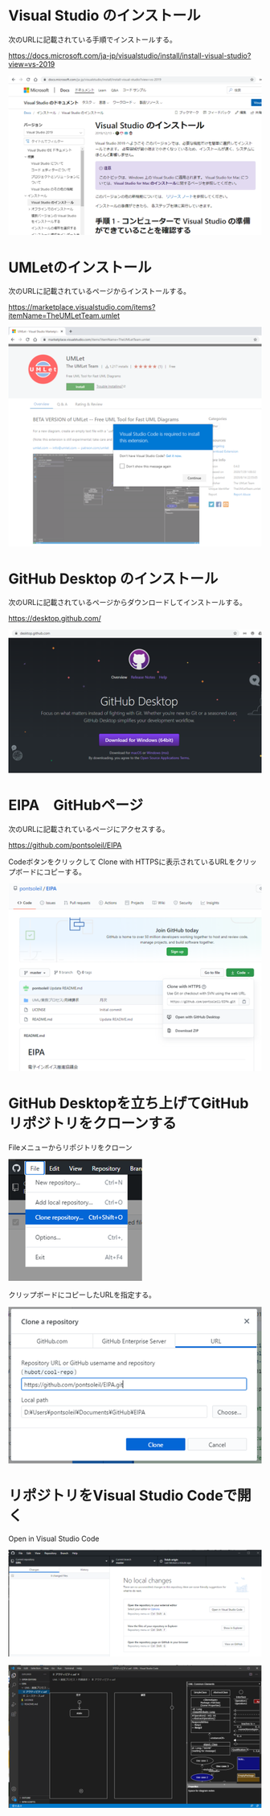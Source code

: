 # Visual Studio のインストール
次のURLに記載されている手順でインストールする。

https://docs.microsoft.com/ja-jp/visualstudio/install/install-visual-studio?view=vs-2019

![Visual Studio のインストール](図/図1.png)

# UMLetのインストール
次のURLに記載されているページからインストールする。

https://marketplace.visualstudio.com/items?itemName=TheUMLetTeam.umlet

![UMLet　のインストール](図/図3.png)

# GitHub Desktop のインストール
次のURLに記載されているページからダウンロードしてインストールする。

https://desktop.github.com/

![GitHub Desktop のインストール](図/図2.png)

# EIPA　GitHubページ
次のURLに記載されているページにアクセスする。

https://github.com/pontsoleil/EIPA

Codeボタンをクリックして Clone with HTTPSに表示されているURLをクリップボードにコピーする。

![GitHub EIPA のURL](図/図7.png)

# GitHub Desktopを立ち上げてGitHubリポジトリをクローンする
Fileメニューからリポジトリをクローン

![GitHub Desktop リポジトリをクローン](図/図11.png)

クリップボードにコピーしたURLを指定する。

![GitHub Desktop リポジトリをクローン](図/図8.png)

# リポジトリをVisual Studio Codeで開く
Open in Visual Studio Code

![GitHub Desktop のインストール](図/図12.png)

![GitHub Desktop のインストール](図/図10.png)
